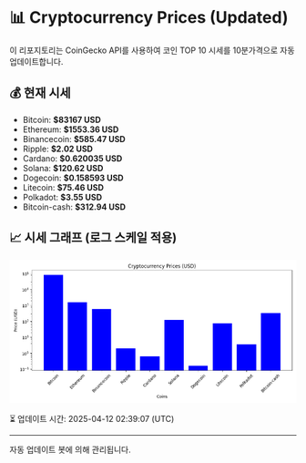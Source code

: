 
# 📊 Cryptocurrency Prices (Updated)

이 리포지토리는 CoinGecko API를 사용하여 코인 TOP 10 시세를 10분가격으로 자동 업데이트합니다.

## 💰 현재 시세
- Bitcoin: **$83167 USD**
- Ethereum: **$1553.36 USD**
- Binancecoin: **$585.47 USD**
- Ripple: **$2.02 USD**
- Cardano: **$0.620035 USD**
- Solana: **$120.62 USD**
- Dogecoin: **$0.158593 USD**
- Litecoin: **$75.46 USD**
- Polkadot: **$3.55 USD**
- Bitcoin-cash: **$312.94 USD**

## 📈 시세 그래프 (로그 스케일 적용)
![Crypto Prices](crypto_prices.png)

⏳ 업데이트 시간: 2025-04-12 02:39:07 (UTC)

---
자동 업데이트 봇에 의해 관리됩니다.
